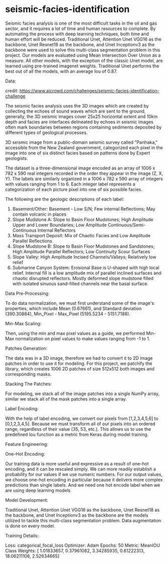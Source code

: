 # seismic-facies-identification
Seismic facies analysis is one of the most difficult tasks in the oil and gas sector, and it requires a lot of time and human resources to complete. By automating the process with deep learning techniques, both time and human effort will be reduced. Traditional Unet, Attention Unet VGG16 as the backbone, Unet Resnet18 as the backbone, and Unet Inceptionv3 as the backbone were used to solve this multi-class segmentation problem in this project. Our models are evaluated using Mean Intersection Over Union as a measure. All other models, with the exception of the classic Unet model, are learned using pre-trained imagenet weights. Traditional Unet performs the best out of all the models, with an average Iou of 0.87.

Data:

credit: https://www.aicrowd.com/challenges/seismic-facies-identification-challenge

The seismic facies analysis uses the 3D images which are created by collecting the echoes of sound waves which are sent to the ground, generally, the 3D seismic images cover 25x25 horizontal extent and 10km depth and facies are interfaces delineated by echoes in seismic images often mark boundaries between regions containing sediments deposited by different types of geological processes.

3D seismic image from a public-domain seismic survey called "Parihaka," accessible from the New Zealand government, categorized each pixel in the image into one of six distinct facies based on patterns done by Expert geologists.

The dataset is a three-dimensional image encoded as an array of 1006 x 782 x 590 real integers recorded in the order they appear in the image (Z, X, Y). The labels are similarly organized in a 1006 x 782 x 590 array of integers with values ranging from 1 to 6. Each integer label represents a categorization of each picture pixel into one of six possible facies.

The following are the geologic descriptions of each label:

1. Basement/Other: Basement - Low S/N; Few internal Reflections; May contain volcanic in places
2. Slope Mudstone A: Slope to Basin Floor Mudstones; High Amplitude Upper and Lower Boundaries; Low Amplitude Continuous/Semi-Continuous Internal Reflectors
3. Mass Transport Deposit: Mix of Chaotic Facies and Low Amplitude Parallel Reflections
4. Slope Mudstone B: Slope to Basin Floor Mudstones and Sandstones; High Amplitude Parallel Reflectors; Low Continuity Scour Surfaces
5. Slope Valley: High Amplitude Incised Channels/Valleys; Relatively low relief
6. Submarine Canyon System: Erosional Base is U-shaped with high local relief. Internal fill is a low amplitude mix of parallel inclined surfaces and chaotic disrupted reflectors. Mostly deformed slope mudstone filled with isolated sinuous sand-filled channels near the basal surface.


Data Pre-Processing:

To do data normalization, we must first understand some of the image's properties, which include Mean (0.67661), and Standard deviation (390.30884), Min_Pixel - Max_Pixel (5195.5234 - 5151.7188).  

Min-Max Scaling:

Then, using the min and max pixel values as a guide, we performed Min-Max normalization on pixel values to make values ranging from -1 to 1.

Patches Generation:

The data was in a 3D image, therefore we had to convert it to 2D image patches in order to use it for modeling. For this project, we patchify the library, which creates 1006 2D patches of size  512x512 both images and corresponding masks.


Stacking The Patches:

For modeling, we stack all of the image patches into a single NumPy array, similar we stack all of the mask patches into a single array.

Label Encoding:

With the help of label encoding, we convert our pixels from [1,2,3,4,5,6] to [0,1,2,3,4,5]. Because we must transform all of our pixels into an ordered range, regardless of their value (35, 53, etc.). This allows us to use the predefined Iou function as a metric from Keras during model training.


Feature Engineering:

One-Hot Encoding:

Our training data is more useful and expressive as a result of one-hot encoding, and it can be rescaled simply. We can more readily establish a probability for our values if we use numeric numbers. For our output values, we choose one-hot encoding in particular because it delivers more complex predictions than single labels. And we need one hot encode label when we are using deep learning models

Model Development:

Traditional Unet, Attention Unet VGG16 as the backbone, Unet Resnet18 as the backbone, and Unet Inceptionv3 as the backbone are the models utilized to tackle this multi-class segmentation problem. Data augmentation is done on every model.

Training Details:

Loss: categorical_focal_loss
Optimizer: Adam
Epochs: 50
Metric: MeanIOU
Class Weights: [ 1.01833657,  0.37961082,  3.34285935,  0.61222313, 18.06211106,  2.52634665]
